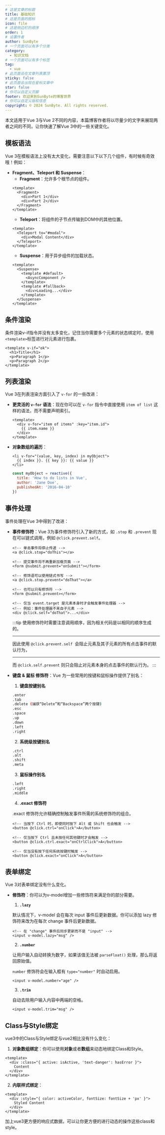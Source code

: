 ```yaml
---
# 这是文章的标题
title: 基础知识 
# 这是页面的图标
icon: file
# 这是侧边栏的顺序
order: 1
# 设置作者
author: SunByte
# 一个页面可以有多个分类
category:
  - 知识文档
# 一个页面可以有多个标签
tag:
  - vue
# 此页面会在文章列表置顶
sticky: false
# 此页面会出现在星标文章中
star: false
# 你可以自定义页脚
footer: 欢迎来到SunByte的博客世界
# 你可以自定义版权信息
copyright: © 2024 SunByte. All rights reserved.
---
```


本文适用于Vue 3与Vue 2不同的内容，本篇博客作者将以尽量少的文字来展现两者之间的不同，让你快速了解Vue 3中的一些关键变化。

<!-- more -->

## 模板语法

Vue 3在模板语法上没有太大变化，需要注意以下以下几个组件，有时候有奇效哦！例如：

- **Fragment、Teleport 和 Suspense**：
  - **Fragment**：允许多个根节点的组件。
  ```vue
  <template>
    <Fragment>
      <div>Part 1</div>
      <div>Part 2</div>
    </Fragment>
  </template>
  ```
  - **Teleport**：将组件的子节点传输到DOM中的其他位置。
  ```vue
  <template>
    <Teleport to="#modal">
      <div>Modal Content</div>
    </Teleport>
  </template>
  ```
  - **Suspense**：用于异步组件的加载状态。
  ```vue
  <template>
    <Suspense>
      <template #default>
        <AsyncComponent />
      </template>
      <template #fallback>
        <div>Loading...</div>
      </template>
    </Suspense>
  </template>
  ```


## 条件渲染

  条件渲染v-if指令并没有太多变化，记住当你需要多个元素的状态绑定时，使用`<template>`标签进行对元素进行包裹。

  ```vue
  <template v-if="ok">
    <h1>Title</h1>
    <p>Paragraph 1</p>
    <p>Paragraph 2</p>
  </template>
  ```

## 列表渲染

Vue 3在列表渲染方面引入了 `v-for` 的一些改进：

- **更灵活的 `v-for` 语法**：现在你可以在 `v-for` 指令中直接使用 `item of list` 这样的语法，而不需要声明索引。
  ```vue
  <template>
    <div v-for="item of items" :key="item.id">
      {{ item.name }}
    </div>
  </template>
  ```
- **对象数组的遍历**：
  ```vue
  <li v-for="(value, key, index) in myObject">
    {{ index }}. {{ key }}: {{ value }}
  </li>
  ```
  ```js
  const myObject = reactive({
    title: 'How to do lists in Vue',
    author: 'Jane Doe',
    publishedAt: '2016-04-10'
  })
  ```

## 事件处理

事件处理在Vue 3中得到了改进：

- **事件修饰符**：Vue 3为事件修饰符引入了新的方式，如 `.stop` 和 `.prevent` 现在可以链式调用，例如 `@click.prevent.self`。

  ```vue
  <!-- 单击事件将停止传递 -->
  <a @click.stop="doThis"></a>

  <!-- 提交事件将不再重新加载页面 -->
  <form @submit.prevent="onSubmit"></form>

  <!-- 修饰语可以使用链式书写 -->
  <a @click.stop.prevent="doThat"></a>

  <!-- 也可以只有修饰符 -->
  <form @submit.prevent></form>

  <!-- 仅当 event.target 是元素本身时才会触发事件处理器 -->
  <!-- 例如：事件处理器不来自子元素 -->
  <div @click.self="doThat">...</div>
  ```
  :::tip
  使用修饰符时需要注意调用顺序，因为相关代码是以相同的顺序生成的。<hr>
  因此使用 `@click.prevent.self `会阻止元素及其子元素的所有点击事件的默认行为，<hr>
  而 `@click.self.prevent` 则只会阻止对元素本身的点击事件的默认行为。
  :::
- **键盘 & 鼠标 修饰符**：Vue 为一些常用的按键和鼠标操作提供了别名：
  1. **键盘按键别名**
  ```bash
  .enter
  .tab
  .delete (捕获“Delete”和“Backspace”两个按键)
  .esc
  .space
  .up
  .down
  .left
  .right
  ```
  2. **系统级按键别名**
  ```bash
  .ctrl
  .alt
  .shift
  .meta
  ```
  3. **鼠标操作别名**
  ```bash
  .left
  .right
  .middle
  ```
  4. **.exact 修饰符**

  .exact 修饰符允许精确控制触发事件所需的系统修饰符的组合。
  ```vue
  <!-- 当按下 Ctrl 时，即使同时按下 Alt 或 Shift 也会触发 -->
  <button @click.ctrl="onClick">A</button>

  <!-- 仅当按下 Ctrl 且未按任何其他键时才会触发 -->
  <button @click.ctrl.exact="onCtrlClick">A</button>

  <!-- 仅当没有按下任何系统按键时触发 -->
  <button @click.exact="onClick">A</button>
  ```

## 表单绑定

Vue 3对表单绑定没有什么变化。

- **修饰符**：你可以为v-model增加一些修饰符来满足你的部分需要。
  1. **`.lazy​`**

  默认情况下，v-model 会在每次 input 事件后更新数据。你可以添加 lazy 修饰符来改为在每次 change 事件后更新数据。

    ```vue
  <!-- 在 "change" 事件后同步更新而不是 "input" -->
  <input v-model.lazy="msg" />
  ```

  2. **`.number`**

  让用户输入自动转换为数字，如果该值无法被 `parseFloat()` 处理，那么将返回原始值。
  
  `number` 修饰符会在输入框有 `type="number"` 时自动启用。

  ```vue
  <input v-model.number="age" />
  ```
  3. **`.trim​`**

  自动去除用户输入内容中两端的空格。

  ```vue
  <input v-model.trim="msg" />
  ```


## Class与Style绑定

vue3中的Class与Style绑定与vue2相比没有什么变化：

  1. **对象数组绑定**：你可以使用**对象**或者**数组**来动态地绑定Class和Style。
  ```vue
  <template>
    <div :class="{ active: isActive, 'text-danger': hasError }">
      Content
    </div>
  </template>
  ```
  2. **内联样式绑定**：
  ```vue
  <template>
    <div :style="{ color: activeColor, fontSize: fontSize + 'px' }">
      Styled Content
    </div>
  </template>
```

加上vue3更方便的响应式数据，可以让你更方便的进行动态的操作这些class和style。


